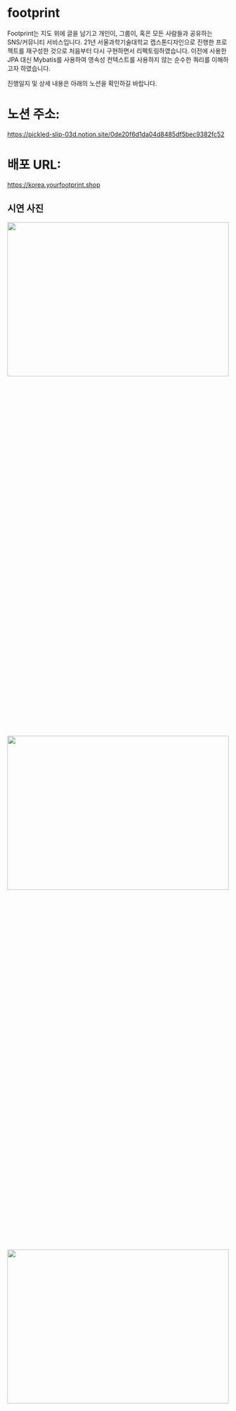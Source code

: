 # footprint
Footprint는 지도 위에 글을 남기고 개인이, 그룹이, 혹은 모든 사람들과 공유하는 SNS/커뮤니티 서비스입니다. 21년 서울과학기술대학교 캡스톤디자인으로 진행한 프로젝트를 재구성한 것으로 처음부터 다시 구현하면서 리펙토링하였습니다.  이전에 사용한 JPA 대신 Mybatis를 사용하여 영속성 컨텍스트를 사용하지 않는 순수한 쿼리를 이해하고자 하였습니다. 



진행일지 및 상세 내용은 아래의 노션을 확인하길 바랍니다.

# 노션 주소: 
https://pickled-slip-03d.notion.site/0de20f6d1da04d8485df5bec9382fc52

# 배포 URL: 
https://korea.yourfootprint.shop

## 시연 사진
<p align="center">
<img src="https://github.com/khdscor/footprint/assets/45135492/56eb98de-d292-4b94-bfe5-e77bfa07ce7b" width="100%" height="30%">
<img src="https://github.com/khdscor/footprint/assets/45135492/0a7da629-7bd5-4056-bd23-52753cc1856d" width="100%" height="30%">
  <img src="https://github.com/khdscor/footprint/assets/45135492/a9d46b3c-ade6-4d95-95ba-9e167fa24d41" width="100%" height="30%">
</p>

## ERD
![image](https://github.com/khdscor/footprint/assets/45135492/539a3179-18a5-4a38-87ce-ea2d149f4c56)



